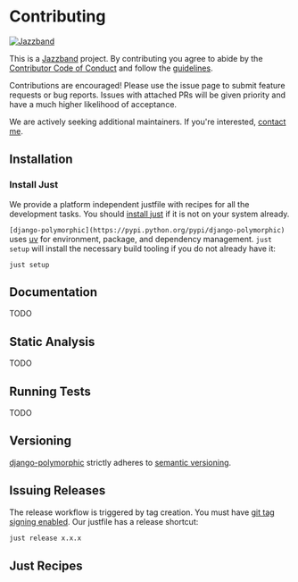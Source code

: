 # Contributing

[![Jazzband](https://jazzband.co/static/img/badge.svg)](https://jazzband.co/)

This is a [Jazzband](https://jazzband.co) project. By contributing you agree to abide by the [Contributor Code of Conduct](https://jazzband.co/about/conduct) and follow the [guidelines](https://jazzband.co/about/guidelines).

Contributions are encouraged! Please use the issue page to submit feature requests or bug reports. Issues with attached PRs will be given priority and have a much higher likelihood of acceptance.

We are actively seeking additional maintainers. If you're interested, [contact me](https://github.com/bckohan).

## Installation

### Install Just

We provide a platform independent justfile with recipes for all the development tasks. You should [install just](https://just.systems/man/en/installation.html) if it is not on your system already.

`[django-polymorphic](https://pypi.python.org/pypi/django-polymorphic)` uses [uv](https://docs.astral.sh/uv) for environment, package, and dependency management. ``just setup`` will install the necessary build tooling if you do not already have it:

```shell
just setup
```

## Documentation

TODO

## Static Analysis

TODO

## Running Tests

TODO

## Versioning

[django-polymorphic](https://pypi.python.org/pypi/django-polymorphic) strictly adheres to [semantic versioning](https://semver.org).

## Issuing Releases

The release workflow is triggered by tag creation. You must have [git tag signing enabled](https://docs.github.com/en/authentication/managing-commit-signature-verification/signing-commits). Our justfile has a release shortcut:

```bash
just release x.x.x
```

## Just Recipes

```bash

```
